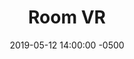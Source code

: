 ---
layout:      project
title:       "Room VR"
date:        2019-05-12 14:00:00 -0500
categories:  project
tags:        vr unity csharp
video-links: 
screenshots: 
github:      "https://github.com/EmiCB/RoomVR"
---